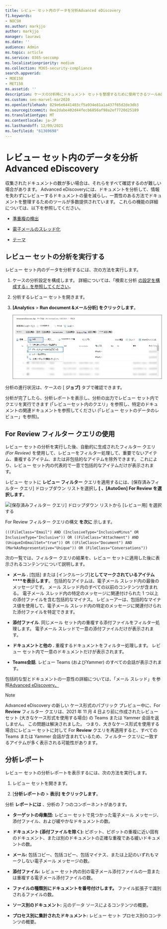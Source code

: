 ```yaml
---
title: レビュー セット内のデータを分析Advanced eDiscovery
f1.keywords:
- NOCSH
ms.author: markjjo
author: markjjo
manager: laurawi
ms.date: ''
audience: Admin
ms.topic: article
ms.service: O365-seccomp
ms.localizationpriority: medium
ms.collection: M365-security-compliance
search.appverid:
- MOE150
- MET150
ms.assetid: ''
description: ケースの分析時にドキュメント セットを整理するために使用できるツールAdvanced eDiscoveryします。
ms.custom: seo-marvel-mar2020
ms.openlocfilehash: 829e6e6441403cf5a934e81a1a437f65d2de3db3
ms.sourcegitcommit: 0ee2dabe402d44fecb6856af98a2ef7720d25189
ms.translationtype: MT
ms.contentlocale: ja-JP
ms.lasthandoff: 12/09/2021
ms.locfileid: "61369698"
---
```

# <a name="analyze-data-in-a-review-set-in-advanced-ediscovery"></a>レビュー セット内のデータを分析Advanced eDiscovery

収集されたドキュメントの数が多い場合は、それらをすべて確認するのが難しい場合があります。 Advanced eDiscoveryには、ドキュメントを分析して、情報を失わずにレビューするドキュメントの量を減らし、一貫性のある方法でドキュメントを整理するためのツールが多数提供されています。 これらの機能の詳細については、以下を参照してください。

- [準重複の検出](near-duplicate-detection-in-advanced-ediscovery.md)

- [電子メールのスレッド化](email-threading-in-advanced-ediscovery.md)

- [テーマ](themes-in-advanced-ediscovery.md)

## <a name="run-analytics-for-a-review-set"></a>レビュー セットの分析を実行する

レビュー セット内のデータを分析するには、次の方法を実行します。

1. ケースの分析設定を構成します。 詳細については、「検索と分析 [の設定を構成する」を参照してください](configure-search-and-analytics-settings-in-advanced-ediscovery.md)。

2. 分析するレビュー セットを開きます。

3. **[Analytics**  >  **Run document &メール分析] をクリックします**。

   ![[分析] ドロップダウン &から [ドキュメントの実行] を選択し、電子メール分析を実行します。](..\media\RunAnalytics1.png)

分析の進行状況は、ケースの [ **ジョブ]** タブで確認できます。

 分析が完了したら、分析レポートを表示し、分析の出力でレビュー セット内でクエリを実行できます (「レビュー[](review-set-search.md)セット内のクエリ」を参照し、特定のドキュメントの関連ドキュメントを[](reviewing-data-in-review-set.md)参照してください (「レビュー セットのデータのレビュー」を参照)。

## <a name="using-the-for-review-filter-query"></a>For Review フィルター クエリの使用

レビュー セットの分析を実行した後、自動的に生成されたフィルター クエリ *(For Review)* を使用して、レビューをフィルター処理して、重要でないアイテム、重複するアイテム、または非包括的なアイテムを除外できます。 これにより、レビュー セット内の代表的で一意で包括的なアイテムだけが表示されます。

レビュー セットに **レビュー フィルター** クエリを適用するには、[保存済みフィルター クエリ] ドロップダウン リストを選択し **\[ 、[AutoGen] For Review を選択します**。

![[保存済みフィルター クエリ] ドロップダウン リストから [レビュー用] を選択する](..\media\ForReviewFilterQuery1.png)

For Review フィルター クエリの構文 **を次に** 示します。

`(((FileClass="Email") AND (InclusiveType="InclusiveMinus" OR InclusiveType="Inclusive")) OR ((FileClass="Attachment") AND (UniqueInEmailSet="true")) OR ((FileClass="Document") AND (MarkAsRepresentative="Unique")) OR (FileClass="Conversations"))`

次の一覧では、フィルター クエリの結果を、レビュー セットに適用した後に表示されるコンテンツについて説明します。

- **メール .** [包括] または [インクルーシブ]**としてマークされているアイテム****を表示します**。 包括的なアイテムは、電子メール スレッド内の最後のメッセージです。 メール スレッド内のすべての以前のコンテンツが含まれる。 電子メール スレッド内の特定のメッセージに関連付けられた 1 つ以上の添付ファイルを含む包括的なマイナス。 レビューアーは、包括的なマイナス値を使用して、電子メール スレッド内の特定のメッセージに関連付けられた添付ファイルを特定できます。

- **添付ファイル**. 同じメール セット内の重複する添付ファイルをフィルター処理します。 電子メール スレッドで一意の添付ファイルだけが表示されます。

- **ドキュメントと他の .** 重複するドキュメントをフィルター処理します。 レビュー セット内で一意のドキュメントだけが表示されます。

- **Teams会話**. レビュー Teams (およびYammer) のすべての会話が表示されます。

包括的な型とドキュメントの一意性の詳細については、「メール スレッド」を参照[Advanced eDiscovery。](email-threading-in-advanced-ediscovery.md)

> [!NOTE]
> Advanced eDiscovery の新しい [](advanced-ediscovery-new-case-format.md)ケース形式のパブリック プレビュー中に、For **Review** フィルター クエリは、2021 年 11 月 4 日より前に作成されたレビュー セット (大きなケース形式を使用する場合) の Teams または Yammer 会話を返しません。 この問題は解決されました。 つまり、大きなケース形式を使用する場合にレビュー セットに対して For **Review** クエリを再適用すると、すべての Teams または Yammer 会話が含まれているため、フィルター クエリに一致するアイテムが多く表示される可能性があります。

## <a name="analytics-report"></a>分析レポート

レビュー セットの分析レポートを表示するには、次の方法を実行します。

1. レビュー セットを開きます。

2. [**分析レポートの**  >  **表示] をクリックします**。

分析 **レポートには** 、分析の 7 つのコンポーネントがあります。

- **ターゲットの母集団:** レビュー セットで見つかった電子メール メッセージ、添付ファイル、および緩やかなドキュメントの数。

- **ドキュメント (添付ファイルを除く):** ピボット、ピボットの重複に近い固有のドキュメント、または別のドキュメントの正確な重複である緩いドキュメントの数。

- **メール:** 包括コピー、包括コピー、包括マイナス、または上記のいずれもマークしない電子メール メッセージの数。

- **添付ファイル:** レビュー セット内の別の電子メール添付ファイルの一意または重複する電子メール添付ファイルの数。

- **ファイルの種類別にドキュメントを番号付けします。** ファイル拡張子で識別されるファイルの数。

- **ソース別のドキュメント:** 元のデータ ソースによるコンテンツの概要。

- **プロセス別に集計されたドキュメント:** レビュー セット プロセス別のコンテンツの概要。 
